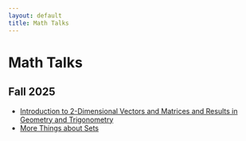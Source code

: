 ```yaml
---
layout: default
title: Math Talks
---
```


# Math Talks

## Fall 2025

- [Introduction to 2-Dimensional Vectors and Matrices and Results in Geometry and Trigonometry](/math-talks/2d-vectors-and-geometry/)
- [More Things about Sets](/math-talks/more-things-about-sets/)
